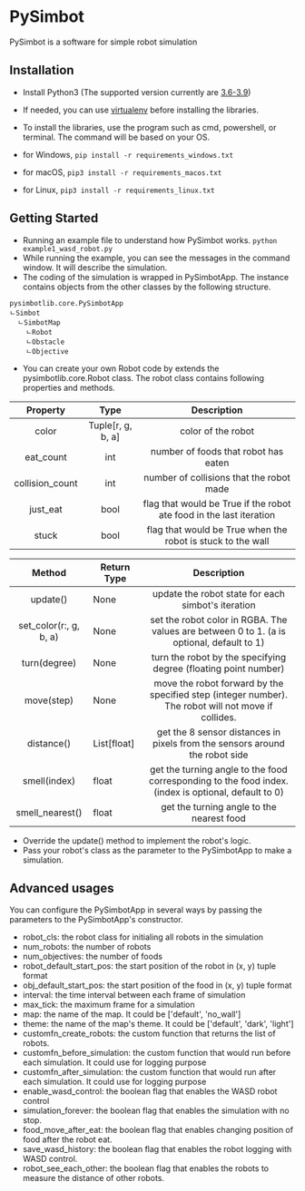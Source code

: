 # PySimbot

PySimbot is a software for simple robot simulation

## Installation

- Install Python3 (The supported version currently are [3.6-3.9](https://www.python.org/downloads/))
- If needed, you can use [virtualenv](https://virtualenv.pypa.io/en/latest/) before installing the libraries.
- To install the libraries, use the program such as cmd, powershell, or terminal. The command will be based on your OS.
- for Windows, `pip install -r requirements_windows.txt`

- for macOS, `pip3 install -r requirements_macos.txt`

- for Linux, `pip3 install -r requirements_linux.txt`

## Getting Started

- Running an example file to understand how PySimbot works. `python example1_wasd_robot.py`
- While running the example, you can see the messages in the command window. It will describe the simulation.
- The coding of the simulation is wrapped in PySimbotApp. The instance contains objects from the other classes by the following structure.

```lang-none
pysimbotlib.core.PySimbotApp
ㄴSimbot
  ㄴSimbotMap
    ㄴRobot
    ㄴObstacle
    ㄴObjective
```

- You can create your own Robot code by extends the pysimbotlib.core.Robot class. The robot class contains following properties and methods.

|     Property    |        Type       |                             Description                             |
|:---------------:|:-----------------:|:-------------------------------------------------------------------:|
| color           | Tuple[r, g, b, a] | color of the robot                                                  |
| eat_count       | int               | number of foods that robot has eaten                                |
| collision_count | int               | number of collisions that the robot made                            |
| just_eat        | bool              | flag that would be True if the robot ate food in the last iteration |
| stuck           | bool              | flag that would be True when the robot is stuck to the wall         |

|     Method                            | Return Type |                                    Description                                                      |
|:-------------------------------------:|-------------|:---------------------------------------------------------------------------------------------------:|
| update()                              | None        | update the robot state for each simbot's iteration                                                  |
| set_color(r:, g, b, a)                | None        | set the robot color in RGBA. The values are between 0 to 1. (a is optional, default to 1)           |
| turn(degree)                          | None        | turn the robot by the specifying degree (floating point number)                                     |
| move(step)                            | None        | move the robot forward by the specified step (integer number). The robot will not move if collides. |
| distance()                            | List[float] | get the 8 sensor distances in pixels from the sensors around the robot side                         |
| smell(index)                          | float       | get the turning angle to the food corresponding to the food index. (index is optional, default to 0)|
| smell_nearest()                       | float       | get the turning angle to the nearest food                                                           |

- Override the update() method to implement the robot's logic.
- Pass your robot's class as the parameter to the PySimbotApp to make a simulation.

## Advanced usages

You can configure the PySimbotApp in several ways by passing the parameters to the PySimbotApp's constructor.

- robot_cls: the robot class for initialing all robots in the simulation
- num_robots: the number of robots
- num_objectives: the number of foods
- robot_default_start_pos: the start position of the robot in (x, y) tuple format
- obj_default_start_pos: the start position of the food in (x, y) tuple format
- interval: the time interval between each frame of simulation
- max_tick: the maximum frame for a simulation
- map: the name of the map. It could be ['default', 'no_wall'] 
- theme: the name of the map's theme. It could be ['default', 'dark', 'light']
- customfn_create_robots: the custom function that returns the list of robots.
- customfn_before_simulation: the custom function that would run before each simulation. It could use for logging purpose
- customfn_after_simulation: the custom function that would run after each simulation. It could use for logging purpose
- enable_wasd_control: the boolean flag that enables the WASD robot control
- simulation_forever: the boolean flag that enables the simulation with no stop.
- food_move_after_eat: the boolean flag that enables changing position of food after the robot eat.
- save_wasd_history: the boolean flag that enables the robot logging with WASD control.
- robot_see_each_other: the boolean flag that enables the robots to measure the distance of other robots.
